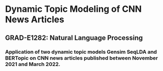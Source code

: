 # Dynamic Topic Modeling of CNN News Articles

## GRAD-E1282:  Natural Language Processing 


### Application of two dynamic topic models Gensim SeqLDA and BERTopic on CNN news articles published between November 2021 and March 2022.
